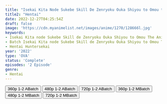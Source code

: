 ```yaml
---
title: "Isekai Kita Node Sukebe Skill De Zenryoku Ouka Shiyou to Omou the Animation"
title2: "Hentai"
date: 2022-12-27T04:25:54Z
draft: false
image: 'https://cdn.myanimelist.net/images/anime/1270/128666l.jpg'
keywords:
- Isekai Kita node Sukebe Skill de Zenryoku Ouka Shiyou to Omou The Animation Batch Sub Indo
- Batch Isekai Kita node Sukebe Skill de Zenryoku Ouka Shiyou to Omou The Animation Sub Indo
- Hentai Huntersekai
year: '2022'
type: 'OVA'
status: 'Complete'
episodes: '2 Episode'
genre:
- Hentai
---
```


<div class="d-g gg-5 gtc-r ai-c">
<button onclick="window.open('?barc=v9D5ki81zG_20221230/Batch/1-2/Kuramanime-SUKEZEN-1_2-Mp4360','_blank')">360p 1-2 ABatch</button>
<button onclick="window.open('?barc=v9D5ki81zG_20221230/Batch/1-2/Kuramanime-SUKEZEN-1_2-Mp4480','_blank')">480p 1-2 ABatch</button>
<button onclick="window.open('?barc=v9D5ki81zG_20221230/Batch/1-2/Kuramanime-SUKEZEN-1_2-Mp4720','_blank')">720p 1-2 ABatch</button>
<button onclick="window.open('?bmed=p8ov7zqfmmixxqb','_blank')">360p 1-2 MBatch</button>
<button onclick="window.open('?bmed=yddil9v7mh1ty4j','_blank')">480p 1-2 MBatch</button>
<button onclick="window.open('?bmed=ce52x0qolnis0k2','_blank')">720p 1-2 MBatch</button>
</div>